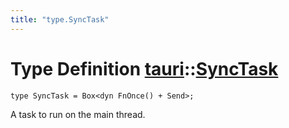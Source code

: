 ```yaml
---
title: "type.SyncTask"
---
```


# Type Definition [tauri](/docs/api/rust/tauri/index.html)::​[SyncTask](/docs/api/rust/tauri/)

```
type SyncTask = Box<dyn FnOnce() + Send>;
```

A task to run on the main thread.
